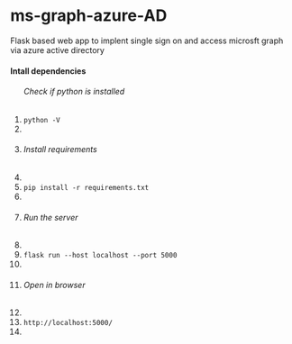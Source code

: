# ms-graph-azure-AD
Flask based web app to implent single sign on and access microsft graph via azure active directory


<h4>Intall dependencies</h4>
<ol>
  <h6>Check if python is installed </h6>
  <li><code>python -V</code><li>
  <li><h6>Install requirements </h6><li>
  <li><code>pip install -r requirements.txt</code><li>
  <li><h6>Run the server  </h6><li>
  <li><code>flask run --host localhost --port 5000</code><li>
  <li><h6>Open in browser</h6><li>
  <li><code>http://localhost:5000/</code><li>
  
 </ol>
